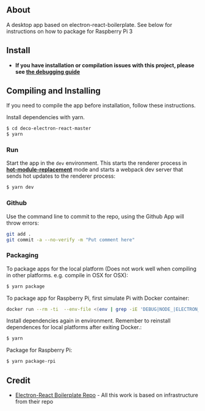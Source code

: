 ## About
A desktop app based on electron-react-boilerplate. See below for instructions on how to package for Raspberry Pi 3

## Install
- **If you have installation or compilation issues with this project, please see [the debugging guide](https://github.com/chentsulin/electron-react-boilerplate/issues/400)**


## Compiling and Installing
If you need to compile the app before installation, follow these instructions.

Install dependencies with yarn.

```bash
$ cd deco-electron-react-master
$ yarn
```

### Run

Start the app in the `dev` environment. This starts the renderer process in [**hot-module-replacement**](https://webpack.js.org/guides/hmr-react/) mode and starts a webpack dev server that sends hot updates to the renderer process:

```bash
$ yarn dev
```
### Github

Use the command line to commit to the repo, using the Github App will throw errors:

```bash
git add .
git commit -a --no-verify -m "Put comment here"
```

### Packaging

To package apps for the local platform (Does not work well when compiling in other platforms. e.g. compile in OSX for OSX):

```bash
$ yarn package
```

To package app for Raspberry Pi, first simulate Pi with Docker container:

```bash
docker run --rm -ti  --env-file <(env | grep -iE 'DEBUG|NODE_|ELECTRON_|YARN_|NPM_|CI|CIRCLE|TRAVIS_TAG|TRAVIS|TRAVIS_REPO_|TRAVIS_BUILD_|TRAVIS_BRANCH|TRAVIS_PULL_REQUEST_|APPVEYOR_|CSC_|GH_|GITHUB_|BT_|AWS_|STRIP|BUILD_')  --env ELECTRON_CACHE="/root/.cache/electron" --env ELECTRON_BUILDER_CACHE="/root/.cache/electron-builder"  -v ${PWD}:/project  -v ${PWD##*/}-node-modules:/project/node_modules  -v ~/.cache/electron:/root/.cache/electron  -v ~/.cache/electron-builder:/root/.cache/electron-builder  electronuserland/builder:wine
```

Install dependencies again in environment. Remember to reinstall dependences for local platforms after exiting Docker.:

```bash
$ yarn
```

Package for Raspberry Pi:

```bash
$ yarn package-rpi
```

## Credit

- [Electron-React Boilerplate Repo](https://github.com/electron-react-boilerplate/electron-react-boilerplate) - All this work is based on infrastructure from their repo
